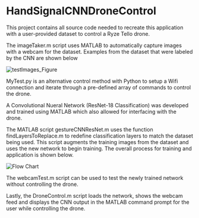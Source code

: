 # HandSignalCNNDroneControl

This project contains all source code needed to recreate this application with a user-provided dataset to control a Ryze Tello drone.

The imageTaker.m script uses MATLAB to automatically capture images with a webcam for the dataset. Examples from the dataset that were labeled by the CNN are shown below

![testImages_Figure](https://user-images.githubusercontent.com/83368831/116753744-90f47480-a9d5-11eb-9efc-db56728e22d7.png)

MyTest.py is an alternative control method with Python to setup a Wifi connection and iterate through a pre-defined array of commands to control the drone.

A Convolutional Nueral Network (ResNet-18 Classification) was developed and trained using MATLAB which also allowed for interfacing with the drone.

The MATLAB script gestureCNNResNet.m uses the function findLayersToReplace.m to redefine classification layers to match the dataset being used. This script augments the training images from the dataset and uses the new network to begin training. The overall process for training and application is shown below.

![Flow Chart](https://user-images.githubusercontent.com/83368831/116750683-d2ceec00-a9d0-11eb-9621-51e15faf318d.png)

The webcamTest.m script can be used to test the newly trained network without controlling the drone.

Lastly, the DroneControl.m script loads the network, shows the webcam feed and displays the CNN output in the MATLAB command prompt for the user while controlling the drone.
